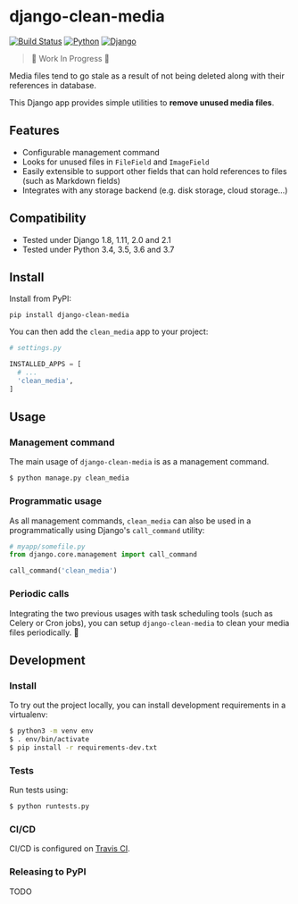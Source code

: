 # django-clean-media

[![Build Status](https://img.shields.io/travis-ci/florimondmanca/django-clean-media.svg?style=flat-square)](https://travis-ci.org/florimondmanca/django-clean-media)
[![Python](https://img.shields.io/badge/python-3.4+-blue.svg?style=flat-square)](https://docs.python.org/3/)
[![Django](https://img.shields.io/badge/django-1.8+-blue.svg?style=flat-square)](https://www.djangoproject.com)

> 🚧 Work In Progress 🚧

Media files tend to go stale as a result of not being deleted along with their references in database.

This Django app provides simple utilities to **remove unused media files**.

## Features

- Configurable management command
- Looks for unused files in `FileField` and `ImageField`
- Easily extensible to support other fields that can hold references to files (such as Markdown fields)
- Integrates with any storage backend (e.g. disk storage, cloud storage…)

## Compatibility

- Tested under Django 1.8, 1.11, 2.0 and 2.1
- Tested under Python 3.4, 3.5, 3.6 and 3.7

## Install

Install from PyPI:

```
pip install django-clean-media
```

You can then add the `clean_media` app to your project:

```python
# settings.py

INSTALLED_APPS = [
  # ...
  'clean_media',
]
```

## Usage

### Management command

The main usage of `django-clean-media` is as a management command.

```bash
$ python manage.py clean_media
```

### Programmatic usage

As all management commands, `clean_media` can also be used in a programmatically using Django's `call_command` utility:

```python
# myapp/somefile.py
from django.core.management import call_command

call_command('clean_media')
```

### Periodic calls

Integrating the two previous usages with task scheduling tools (such as Celery or Cron jobs), you can setup `django-clean-media` to clean your media files periodically. 🤖

## Development

### Install

To try out the project locally, you can install development requirements in a virtualenv:

```bash
$ python3 -m venv env
$ . env/bin/activate
$ pip install -r requirements-dev.txt
```

### Tests

Run tests using:

```bash
$ python runtests.py
```

### CI/CD

CI/CD is configured on [Travis CI](https://travis-ci.org/florimondmanca/django-clean-media).

### Releasing to PyPI

TODO
